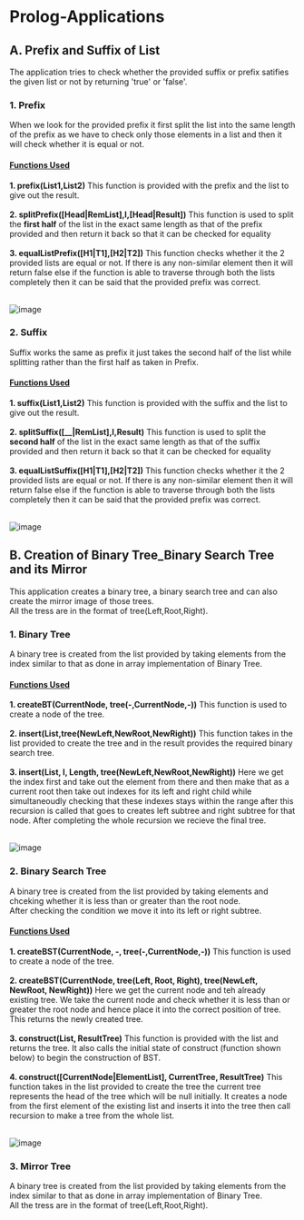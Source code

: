 # Prolog-Applications
## A. Prefix and Suffix of List
The application tries to check whether the provided suffix or prefix satifies the given list or not by returning 'true' or 'false'.
### 1. Prefix
When we look for the provided prefix it first split the list into the same length of the prefix as we have to check only those elements in a list and then it will check whether it is equal or not.
#### <ins>Functions Used</ins>
**1. prefix(List1,List2)**
    This function is provided with the prefix and the list to give out the result.<br /><br />
**2. splitPrefix([Head|RemList],I,[Head|Result])**
    This function is used to split the **first half** of the list in the exact same length as that of the prefix provided and then return it back so that it can be checked for equality<br /><br />
**3. equalListPrefix([H1|T1],[H2|T2])**
    This function checks whether it the 2 provided lists are equal or not. If there is any non-similar element then it will return false else if the function is able to traverse through both the lists completely then it can be said that the provided prefix was correct. <br /><br />
    
![image](https://user-images.githubusercontent.com/33955028/140700252-acfc5d23-524d-4f1b-bc28-d9bff45122cd.png)


### 2. Suffix
Suffix works the same as prefix it just takes the second half of the list while splitting rather than the first half as taken in Prefix.

#### <ins>Functions Used</ins>
**1. suffix(List1,List2)**
    This function is provided with the suffix and the list to give out the result.<br /><br />
**2. splitSuffix([__|RemList],I,Result)**
    This function is used to split the **second half** of the list in the exact same length as that of the suffix provided and then return it back so that it can be checked for equality<br /><br />
**3. equalListSuffix([H1|T1],[H2|T2])**
    This function checks whether it the 2 provided lists are equal or not. If there is any non-similar element then it will return false else if the function is able to traverse through both the lists completely then it can be said that the provided prefix was correct. <br /><br />

![image](https://user-images.githubusercontent.com/33955028/140700302-cb85e1d0-cfed-4dcb-aa5f-0092f1412730.png)

## B. Creation of Binary Tree_Binary Search Tree and its Mirror
This application creates a binary tree, a binary search tree and can also create the mirror image of those trees.<br />
All the tress are in the format of tree(Left,Root,Right).

### 1. Binary Tree
A binary tree is created from the list provided by taking elements from the index similar to that as done in array implementation of Binary Tree.

#### <ins>Functions Used</ins>
**1. createBT(CurrentNode, tree(-,CurrentNode,-))**
    This function is used to create a node of the tree.<br /><br />
**2. insert(List,tree(NewLeft,NewRoot,NewRight))**
    This function takes in the list provided to create the tree and in the result provides the required binary search tree.<br /><br />
**3. insert(List, I, Length, tree(NewLeft,NewRoot,NewRight))**
    Here we get the index first and take out the element from there and then make that as a current root then take out indexes for its left and right child while simultaneoudly checking that these indexes stays within the range after this recursion is called that goes to creates left subtree and right subtree for that node. After completing the whole recursion we recieve the final tree. <br /><br />
    
![image](https://user-images.githubusercontent.com/33955028/140701490-907e12a4-79bc-4e44-826b-0c1b8fceb997.png)

### 2. Binary Search Tree
A binary tree is created from the list provided by taking elements and chceking whether it is less than or greater than the root node.<br />
After checking the condition we move it into its left or right subtree.

#### <ins>Functions Used</ins>
**1. createBST(CurrentNode, -, tree(-,CurrentNode,-))**
    This function is used to create a node of the tree.<br /><br />
**2. createBST(CurrentNode, tree(Left, Root, Right), tree(NewLeft, NewRoot, NewRight))**
    Here we get the current node and teh already existing tree. We take the current node and check whether it is less than or greater the root node and hence place it into the correct position of tree. This returns the newly created tree.<br /><br />
**3. construct(List, ResultTree)**
    This function is provided with the list and returns the tree. It also calls the initial state of construct (function shown below) to begin the construction of BST.<br /><br />
**4. construct([CurrentNode|ElementList], CurrentTree, ResultTree)**
    This function takes in the list provided to create the tree the current tree represents the head of the tree which will be null initially. It creates a node from the first element of the existing list and inserts it into the tree then call recursion to make a tree from the whole list. <br /><br />

![image](https://user-images.githubusercontent.com/33955028/140702821-b25e33da-4204-402f-89a2-f532bb4c3ada.png)

### 3. Mirror Tree
A binary tree is created from the list provided by taking elements from the index similar to that as done in array implementation of Binary Tree.<br />
All the tress are in the format of tree(Left,Root,Right).

